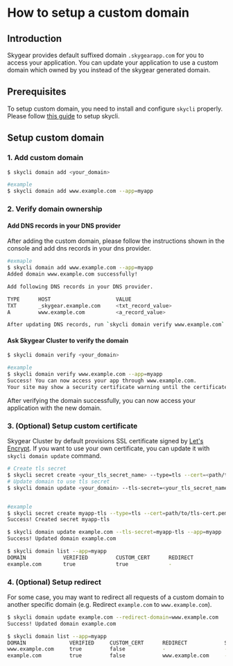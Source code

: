 # How to setup a custom domain

## Introduction

Skygear provides default suffixed domain `.skygearapp.com` for you to access your application. You can update your application to use a custom domain which owned by you instead of the skygear generated domain. 

## Prerequisites

To setup custom domain, you need to install and configure `skycli` properly. Please follow [this guide](../set-up/set-up-steps.md) to setup skycli.

## Setup custom domain

### 1. Add custom domain

```bash
$ skycli domain add <your_domain>

#example
$ skycli domain add www.example.com --app=myapp
```

### 2. Verify domain ownership

#### Add DNS records in your DNS provider

After adding the custom domain, please follow the instructions shown in the console and add dns records in your dns provider. 

```bash
#exmaple
$ skycli domain add www.example.com --app=myapp
Added domain www.example.com successfully!

Add following DNS records in your DNS provider.

TYPE      HOST                     VALUE
TXT       _skygear.example.com     <txt_record_value>
A         www.example.com          <a_record_value>

After updating DNS records, run `skycli domain verify www.example.com` to verify domain.
```

####  Ask Skygear Cluster to verify the domain

```bash
$ skycli domain verify <your_domain>

#example
$ skycli domain verify www.example.com --app=myapp
Success! You can now access your app through www.example.com.
Your site may show a security certificate warning until the certificate has been provisioned.
```

After verifying the domain successfully, you can now access your application with the new domain.

### 3. \(Optional\) Setup custom certificate

Skygear Cluster by default provisions SSL certificate signed by [Let's Encrypt](https://letsencrypt.org/). If you want to use your own certificate, you can update it with `skycli domain update` command.

```bash
# Create tls secret
$ skycli secret create <your_tls_secret_name> --type=tls --cert=<path/to/tls-cert.pem> --key=<path/to/tls-key.pem>
# Update domain to use tls secret
$ skycli domain update <your_domain> --tls-secret=<your_tls_secret_name>


#example
$ skycli secret create myapp-tls --type=tls --cert=path/to/tls-cert.pem --key=path/to/tls-key.pem --app=myapp
Success! Created secret myapp-tls

$ skycli domain update example.com --tls-secret=myapp-tls --app=myapp
Success! Updated domain example.com

$ skycli domain list --app=myapp
DOMAIN            VERIFIED         CUSTOM_CERT      REDIRECT            SSL_CERT_EXPIRY               CREATED_AT
example.com       true             true             -                   2020-11-26 20:00:00 +08:00    2020-01-01 18:00:00 +08:00
```

### 4. \(Optional\) Setup redirect

For some case, you may want to redirect all requests of a custom domain to another specific domain \(e.g. Redirect `example.com`  to `www.example.com`\).

```bash
$ skycli domain update example.com --redirect-domain=www.example.com
Success! Updated domain example.com

$ skycli domain list --app=myapp
DOMAIN              VERIFIED     CUSTOM_CERT      REDIRECT            SSL_CERT_EXPIRY               CREATED_AT
www.example.com     true         false            -                   -                             2019-11-26 18:00:00 +08:00
example.com         true         false            www.example.com     -                             2019-11-26 18:00:00 +08:00
```



